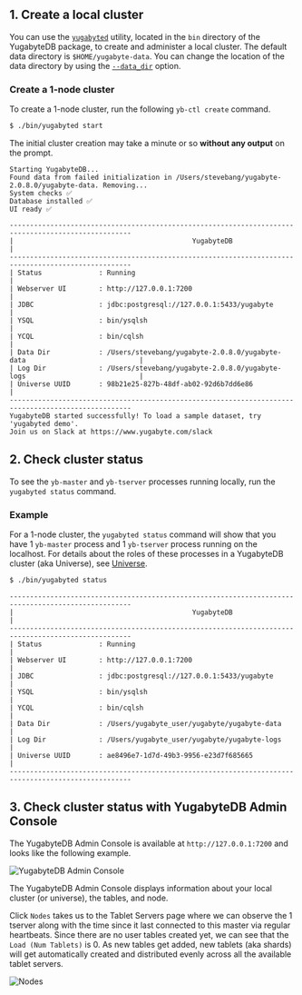 ## 1. Create a local cluster

You can use the [`yugabyted`](../../reference/configuration/yugabyted) utility, located in the `bin` directory of the YugabyteDB package, to create and administer a local cluster. The default data directory is `$HOME/yugabyte-data`. You can change the location of the data directory by using the [`--data_dir`](../../reference/configuration/yugabyted/#data-dir-data-directory) option.

### Create a 1-node cluster

To create a 1-node cluster, run the following `yb-ctl create` command. 

```sh
$ ./bin/yugabyted start
```

The initial cluster creation may take a minute or so **without any output** on the prompt.

```
Starting YugabyteDB...
Found data from failed initialization in /Users/stevebang/yugabyte-2.0.8.0/yugabyte-data. Removing...
System checks ✅
Database installed ✅
UI ready ✅

----------------------------------------------------------------------------------------------------
|                                            YugabyteDB                                            |
----------------------------------------------------------------------------------------------------
| Status              : Running                                                                    |
| Webserver UI        : http://127.0.0.1:7200                                                      |
| JDBC                : jdbc:postgresql://127.0.0.1:5433/yugabyte                                  |
| YSQL                : bin/ysqlsh                                                                 |
| YCQL                : bin/cqlsh                                                                  |
| Data Dir            : /Users/stevebang/yugabyte-2.0.8.0/yugabyte-data                            |
| Log Dir             : /Users/stevebang/yugabyte-2.0.8.0/yugabyte-logs                            |
| Universe UUID       : 98b21e25-827b-48df-ab02-92d6b7dd6e86                                       |
----------------------------------------------------------------------------------------------------
YugabyteDB started successfully! To load a sample dataset, try 'yugabyted demo'.
Join us on Slack at https://www.yugabyte.com/slack
```

## 2. Check cluster status

To see the `yb-master` and `yb-tserver` processes running locally, run the `yugabyted status` command.

### Example

For a 1-node cluster, the `yugabyted status` command will show that you have 1 `yb-master` process and 1 `yb-tserver` process running on the localhost. For details about the roles of these processes in a YugabyteDB cluster (aka Universe), see [Universe](../../architecture/concepts/universe/).

```sh
$ ./bin/yugabyted status
```

```
----------------------------------------------------------------------------------------------------
|                                            YugabyteDB                                            |
----------------------------------------------------------------------------------------------------
| Status              : Running                                                                    |
| Webserver UI        : http://127.0.0.1:7200                                                      |
| JDBC                : jdbc:postgresql://127.0.0.1:5433/yugabyte                                  |
| YSQL                : bin/ysqlsh                                                                 |
| YCQL                : bin/cqlsh                                                                  |
| Data Dir            : /Users/yugabyte_user/yugabyte/yugabyte-data                                    |
| Log Dir             : /Users/yugabyte_user/yugabyte/yugabyte-logs                                    |
| Universe UUID       : ae8496e7-1d7d-49b3-9956-e23d7f685665                                       |
----------------------------------------------------------------------------------------------------
```

## 3. Check cluster status with YugabyteDB Admin Console

The YugabyteDB Admin Console is available at `http://127.0.0.1:7200` and looks like the following example.

![YugabyteDB Admin Console](/images/quick-start/yugabytedb-admin-console)

The YugabyteDB Admin Console displays information about your local cluster (or universe), the tables, and node.

Click `Nodes` takes us to the Tablet Servers page where we can observe the 1 tserver along with the time since it last connected to this master via regular heartbeats. Since there are no user tables created yet, we can see that the `Load (Num Tablets)` is 0. As new tables get added, new tablets (aka shards) will get automatically created and distributed evenly across all the available tablet servers.

![Nodes](/images/quick-start/yugabytedb-admin-console-nodes.png)
